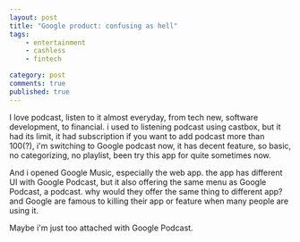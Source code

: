 ```yaml
---
layout: post
title: "Google product: confusing as hell"
tags: 
    - entertainment
    - cashless
    - fintech

category: post
comments: true
published: true
---
```


I love podcast, listen to it almost everyday, from tech new, software development, to financial. i used to listening podcast using castbox, but it had its limit, it had subscription if you want to add podcast more than 100(?), i'm switching to Google podcast now, it has decent feature, so basic, no categorizing, no playlist, been try this app for quite sometimes now.

And i opened Google Music, especially the web app. the app has different UI with Google Podcast, but it also offering the same menu as Google Podcast, a podcast. why would they offer the same thing to different app? and Google are famous to killing their app or feature when many people are using it.

Maybe i'm just too attached with Google Podcast.